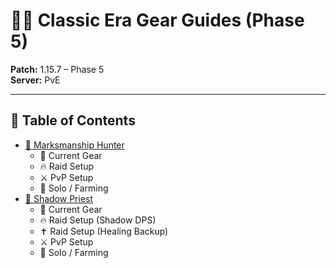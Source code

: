 # 🏹🔮 Classic Era Gear Guides (Phase 5)

**Patch:** 1.15.7 – Phase 5  
**Server:** PvE  

---

## 📑 Table of Contents 
- [🏹 Marksmanship Hunter](#-marksmanship-hunter--gear-guide-classic-era-phase-5)  
  - 🎒 Current Gear  
  - 🔥 Raid Setup  
  - ⚔️ PvP Setup  
  - 🌿 Solo / Farming  
- [🔮 Shadow Priest](#-shadow-priest--gear-guide-classic-era-phase-5)  
  - 🎒 Current Gear  
  - 🔥 Raid Setup (Shadow DPS)  
  - ✝️ Raid Setup (Healing Backup)  
  - ⚔️ PvP Setup  
  - 🌿 Solo / Farming  
